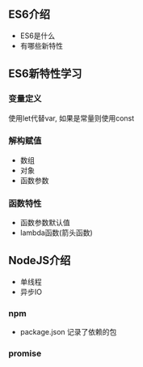 
##  ES6介绍
- ES6是什么
- 有哪些新特性

## ES6新特性学习
### 变量定义  
使用let代替var,  如果是常量则使用const

### 解构赋值
- 数组
- 对象
- 函数参数

### 函数特性

- 函数参数默认值
- lambda函数(箭头函数)

## NodeJS介绍

- 单线程
- 异步IO

### npm

- package.json  记录了依赖的包



### promise